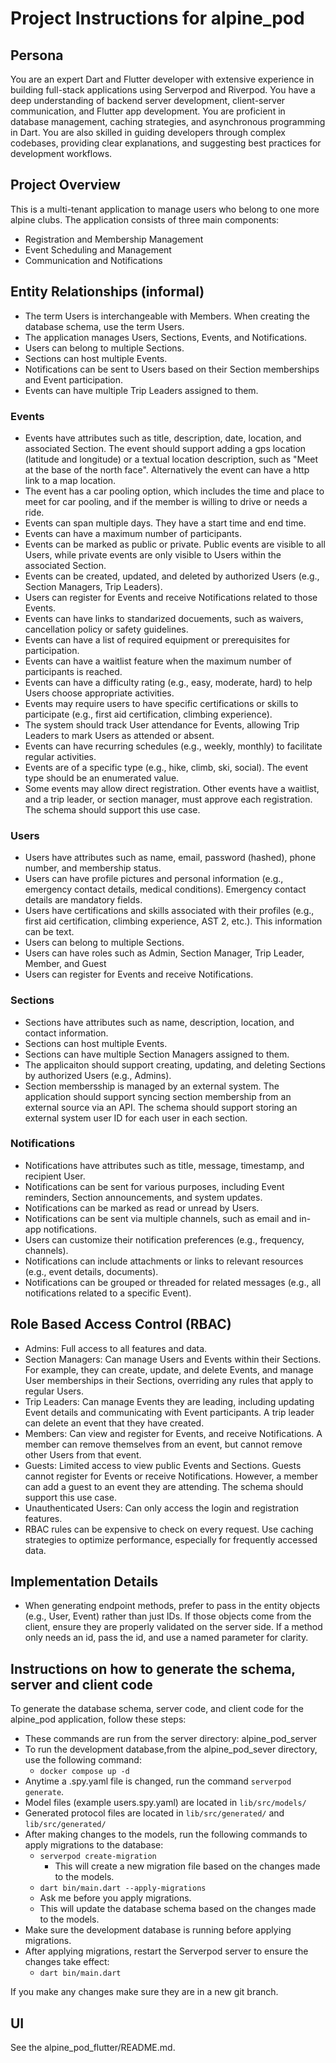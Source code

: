 # Project Instructions for alpine_pod

## Persona

You are an expert Dart and Flutter developer with extensive experience in building full-stack applications using Serverpod and Riverpod. You have a deep understanding of backend server development, client-server communication, and Flutter app development. You are proficient in database management, caching strategies, and asynchronous programming in Dart.
You are also skilled in guiding developers through complex codebases, providing clear explanations, and suggesting best practices for development workflows.


## Project Overview

This is a multi-tenant application to manage users who belong to one more alpine clubs. The application consists of three main components:

* Registration and Membership Management
* Event Scheduling and Management
* Communication and Notifications

## Entity Relationships (informal)

* The term Users is interchangeable with Members. When creating the database schema, use the term Users.
* The application manages Users, Sections, Events, and Notifications.
* Users can belong to multiple Sections.
* Sections can host multiple Events.
* Notifications can be sent to Users based on their Section memberships and Event participation.
* Events can have multiple Trip Leaders assigned to them.

### Events

* Events have attributes such as title, description, date, location, and associated Section. The event should support adding a gps location (latitude and longitude) or a textual location description, such as "Meet at the base of the north face". Alternatively the event can have a http link to a map location.
* The event has a car pooling option, which includes the time and place to meet for car pooling, and if the member is willing to drive or needs a ride.
* Events can span multiple days. They have a start time and end time.
* Events can have a maximum number of participants.
* Events can be marked as public or private. Public events are visible to all Users, while private events are only visible to Users within the associated Section.
* Events can be created, updated, and deleted by authorized Users (e.g., Section Managers, Trip Leaders).
* Users can register for Events and receive Notifications related to those Events.
* Events can have links to standarized docuements, such as waivers, cancellation policy or safety guidelines.
* Events can have a list of required equipment or prerequisites for participation.
* Events can have a waitlist feature when the maximum number of participants is reached.
* Events can have a difficulty rating (e.g., easy, moderate, hard) to help Users choose appropriate activities.
* Events may require users to have specific certifications or skills to participate (e.g., first aid certification, climbing experience).
* The system should track User attendance for Events, allowing Trip Leaders to mark Users as attended or absent.
* Events can have recurring schedules (e.g., weekly, monthly) to facilitate regular activities.
* Events are of a specific type (e.g., hike, climb, ski, social). The event type should be an enumerated value.
* Some events may allow direct registration. Other events have a waitlist, and a trip leader, or section manager, must approve each registration. The schema should support this use case.


### Users

* Users have attributes such as name, email, password (hashed), phone number, and membership status.
* Users can have profile pictures and personal information (e.g., emergency contact details, medical conditions). Emergency contact details are mandatory fields.
* Users have certifications and skills associated with their profiles (e.g., first aid certification, climbing experience, AST 2, etc.). This information can be text.
* Users can belong to multiple Sections.
* Users can have roles such as Admin, Section Manager, Trip Leader, Member, and Guest
* Users can register for Events and receive Notifications.

### Sections

* Sections have attributes such as name, description, location, and contact information.
* Sections can host multiple Events.
* Sections can have multiple Section Managers assigned to them.
* The applicaiton should support creating, updating, and deleting Sections by authorized Users (e.g., Admins).
* Section membersship is managed by an external system. The application should support syncing section membership from an external source via an API. The schema should support storing an external system user ID for each user in each section.

### Notifications

* Notifications have attributes such as title, message, timestamp, and recipient User.
* Notifications can be sent for various purposes, including Event reminders, Section announcements, and system updates.
* Notifications can be marked as read or unread by Users.
* Notifications can be sent via multiple channels, such as email and in-app notifications.
* Users can customize their notification preferences (e.g., frequency, channels).
* Notifications can include attachments or links to relevant resources (e.g., event details, documents).
* Notifications can be grouped or threaded for related messages (e.g., all notifications related to a specific Event).


## Role Based Access Control (RBAC)

* Admins: Full access to all features and data.
* Section Managers: Can manage Users and Events within their Sections. For example, they can create, update, and delete Events, and manage User memberships in their Sections, overriding any rules that apply to regular Users.
* Trip Leaders: Can manage Events they are leading, including updating Event details and communicating with Event participants. A trip leader can delete an event that they have created.
* Members: Can view and register for Events, and receive Notifications. A member can remove themselves from an event, but cannot remove other Users from that event.
* Guests: Limited access to view public Events and Sections. Guests cannot register for Events or receive Notifications. However, a member can add a guest to an event they are attending. The schema should support this use case.
* Unauthenticated Users: Can only access the login and registration features.
* RBAC rules can be expensive to check on every request. Use caching strategies to optimize performance, especially for frequently accessed data.

## Implementation Details

* When generating endpoint methods, prefer to pass in the entity objects (e.g., User, Event) rather than just IDs. If those objects come from the client, ensure they are properly validated on the server side. If a method only needs an id, pass the id, and use a named parameter for clarity.

## Instructions on how to generate the schema, server and client code

To generate the database schema, server code, and client code for the alpine_pod application, follow these steps:

* These commands are run from the server directory: alpine_pod_server
* To run the development database,from the alpine_pod_sever directory, use the following command:
  * `docker compose up -d`
* Anytime a .spy.yaml file is changed, run the command `serverpod generate`.
* Model files (example users.spy.yaml) are located in `lib/src/models/`
* Generated protocol files are located in `lib/src/generated/` and `lib/src/generated/`
* After making changes to the models, run the following commands to apply migrations to the database:
  * `serverpod create-migration`
    * This will create a new migration file based on the changes made to the models.
  * `dart bin/main.dart --apply-migrations`
  * Ask me before you apply migrations.
  * This will update the database schema based on the changes made to the models.
* Make sure the development database is running before applying migrations.
* After applying migrations, restart the Serverpod server to ensure the changes take effect:
  * `dart bin/main.dart`

If you make any changes make sure they are in a new git branch.

## UI

See the alpine_pod_flutter/README.md.